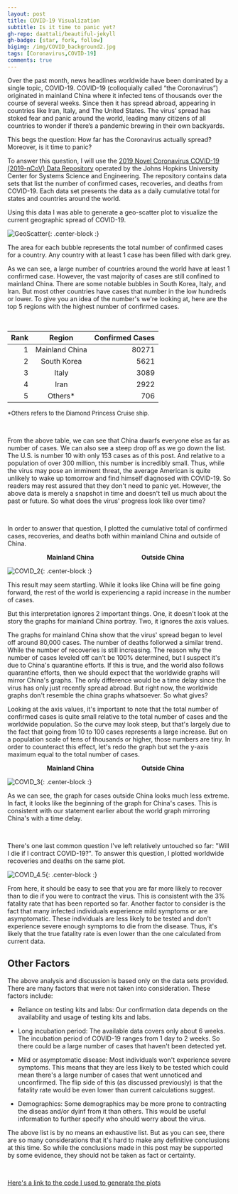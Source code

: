 ```yaml
---
layout: post
title: COVID-19 Visualization
subtitle: Is it time to panic yet?
gh-repo: daattali/beautiful-jekyll
gh-badge: [star, fork, follow]
bigimg: /img/COVID_background2.jpg
tags: [Coronavirus,COVID-19]
comments: true
---
```


Over the past month, news headlines worldwide have been dominated by a single topic, COVID-19. COVID-19 (colloquially called “the Coronavirus”) originated in mainland China where it infected tens of thousands over the course of several weeks. Since then it has spread abroad, appearing in countries like Iran, Italy, and The United States. The virus’ spread has stoked fear and panic around the world, leading many citizens of all countries to wonder if there’s a pandemic brewing in their own backyards. 

This begs the question: How far has the Coronavirus actually spread? Moreover, is it time to panic?

To answer this question, I will use the [2019 Novel Coronavirus COVID-19 (2019-nCoV) Data Repository](https://github.com/CSSEGISandData/COVID-19) operated by the Johns Hopkins University Center for Systems Science and Engineering. The repository contains data sets that list the number of confirmed cases, recoveries, and deaths from COVID-19. Each data set presents the data as a daily cumulative total for states and countries around the world.

Using this data I was able to generate a geo-scatter plot to visualize the current geographic spread of COVID-19.

![GeoScatter](/img/a1.png){: .center-block :}

The area for each bubble represents the total number of confirmed cases for a country. Any country with at least 1 case has been filled with dark grey. 

As we can see, a large number of countries around the world have at least 1 confirmed case. However, the vast majority of cases are still confined to mainland China. There are some notable bubbles in South Korea, Italy, and Iran. But most other countries have cases that number in the low hundreds or lower. To give you an idea of the number's we're looking at, here are the top 5 regions with the highest number of confirmed cases.

&nbsp;

| Rank |     Region     | Confirmed Cases |
|-----:|:--------------:|----------------:|
|    1 | Mainland China |           80271 |
|    2 |   South Korea  |            5621 |
|    3 |      Italy     |            3089 |
|    4 |      Iran      |            2922 |
|    5 |     Others*    |             706 |

 
<font size="2"> *Others refers to the Diamond Princess Cruise ship.</font>

&nbsp;

From the above table, we can see that China dwarfs everyone else as far as number of cases. We can also see a steep drop off as we go down the list. The U.S. is number 10 with only 153 cases as of this post. And relative to a population of over 300 million, this number is incredibly small. Thus, while the virus may pose an imminent threat, the average American is quite unlikely to wake up tomorrow and find himself diagnosed with COVID-19. So readers may rest assured that they don't need to panic yet. However, the above data is merely a snapshot in time and doesn't tell us much about the past or future. So what does the virus' progress look like over time?

&nbsp;

In order to answer that question, I plotted the cumulative total of confirmed cases, recoveries, and deaths both within mainland China and outside of China.

  **<center>Mainland China &emsp; &emsp; &emsp; &emsp; &emsp; &emsp; Outside China &emsp; </center>**

![COVID_2](/img/COVID_2.jpg){: .center-block :}

This result may seem startling. While it looks like China will be fine going forward, the rest of the world is experiencing a rapid increase in the number of cases.

But this interpretation ignores 2 important things. One, it doesn't look at the story the graphs for mainland China portray. Two, it ignores the axis values. 

The graphs for mainland China show that the virus' spread began to level off around 80,000 cases. The number of deaths follorwed a similar trend. While the number of recoveries is still increasing. The reason why the number of cases leveled off can't be 100% determined, but I suspect it's due to China's quarantine efforts. If this is true, and the world also follows quarantine efforts, then we should expect that the worldwide graphs will mirror China's graphs. The only difference would be a time delay since the virus has only just recently spread abroad. But right now, the worldwide graphs don't resemble the china graphs whatsoever. So what gives?


Looking at the axis values, it's important to note that the total number of confirmed cases is quite small relative to the total number of cases and the worldwide population. So the curve may look steep, but that's largely due to the fact that going from 10 to 100 cases represents a large increase. But on a population scale of tens of thousands or higher, those numbers are tiny. In order to counteract this effect, let's redo the graph but set the y-axis maximum equal to the total number of cases. 

**<center>Mainland China &emsp; &emsp; &emsp; &emsp; &emsp; &emsp; Outside China &emsp; </center>**

![COVID_3](/img/COVID_3.jpg){: .center-block :}

As we can see, the graph for cases outside China looks much less extreme. In fact, it looks like the beginning of the graph for China's cases. This is consistent with our statement earlier about the world graph mirroring China's with a time delay.

&nbsp;

There's one last common question I've left relatively untouched so far: "Will I die if I contract COVID-19?". To answer this question, I plotted worldwide recoveries and deaths on the same plot.

![COVID_4.5](/img/COVID_4.5.jpg){: .center-block :}

From here, it should be easy to see that you are far more likely to recover than to die if you were to contract the virus. This is consistent with the 3% fatality rate that has been reported so far. Another factor to consider is the fact that many infected individuals experience mild symptoms or are asymptomatic. These individuals are less likely to be tested and don't experience severe enough symptoms to die from the disease. Thus, it's likely that the true fatality rate is even lower than the one calculated from current data.

## Other Factors
The above analysis and discussion is based only on the data sets provided. There are many factors that were not taken into consideration. These factors include:

- Reliance on testing kits and labs: Our confirmation data depends on the availability and usage of testing kits and labs.

- Long incubation period: The available data covers only about 6 weeks. The incubation period of COVID-19 ranges from 1 day to 2 weeks. So there could be a large number of cases that haven't been detected yet.


 - Mild or asymptomatic disease: Most individuals won't experience severe symptoms. This means that they are less likely to be tested which could mean there's a large number of cases that went unnoticed and unconfirmed. The flip side of this (as discussed previously) is that the fatality rate would be even lower than current calculations suggest.

 - Demographics: Some demographics may be more prone to contracting the diseas and/or dyinf from it than others. This would be useful information to further specify who should worry about the virus.

The above list is by no means an exhaustive list. But as you can see, there are so many considerations that it's hard to make any definitive conclusions at this time. So while the conclusions made in this post may be supported by some evidence, they should not be taken as fact or certainty.

&nbsp;

[Here's a link to the code I used to generate the plots](https://github.com/HKang42/DS-Unit-1-Build/blob/master/COVID_19_Project.ipynb)

